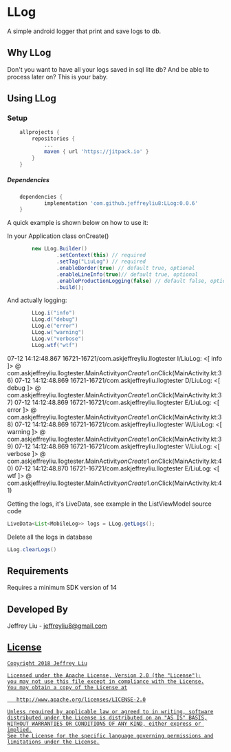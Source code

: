 # LLog
A simple android logger that print and save logs to db.





Why LLog
----------------
Don't you want to have all your logs saved in sql lite db? And be able to process later on? This is your baby.

Using LLog
----------------

### Setup
```groovy
	allprojects {
		repositories {
			...
			maven { url 'https://jitpack.io' }
		}
	}
```


##### Dependencies
```groovy
	dependencies {
	        implementation 'com.github.jeffreyliu8:LLog:0.0.6'
	}
```

A quick example is shown below on how to use it:

In your Application class onCreate()
```java
        new LLog.Builder()
                .setContext(this) // required
                .setTag("LiuLog") // required
                .enableBorder(true) // default true, optional
                .enableLineInfo(true)// default true, optional
                .enableProductionLogging(false) // default false, optional. Every time you set this to true, a puppy dies
                .build();
```

And actually logging:
```java
        LLog.i("info")
        LLog.d("debug")
        LLog.e("error")
        LLog.w("warning")
        LLog.v("verbose")
        LLog.wtf("wtf")
```

07-12 14:12:48.867 16721-16721/com.askjeffreyliu.llogtester I/LiuLog: <[ info ]> @ com.askjeffreyliu.llogtester.MainActivity$onCreate$1.onClick(MainActivity.kt:36)
07-12 14:12:48.869 16721-16721/com.askjeffreyliu.llogtester D/LiuLog: <[ debug ]> @ com.askjeffreyliu.llogtester.MainActivity$onCreate$1.onClick(MainActivity.kt:37)
07-12 14:12:48.869 16721-16721/com.askjeffreyliu.llogtester E/LiuLog: <[ error ]> @ com.askjeffreyliu.llogtester.MainActivity$onCreate$1.onClick(MainActivity.kt:38)
07-12 14:12:48.869 16721-16721/com.askjeffreyliu.llogtester W/LiuLog: <[ warning ]> @ com.askjeffreyliu.llogtester.MainActivity$onCreate$1.onClick(MainActivity.kt:39)
07-12 14:12:48.869 16721-16721/com.askjeffreyliu.llogtester V/LiuLog: <[ verbose ]> @ com.askjeffreyliu.llogtester.MainActivity$onCreate$1.onClick(MainActivity.kt:40)
07-12 14:12:48.870 16721-16721/com.askjeffreyliu.llogtester E/LiuLog: <[ wtf ]> @ com.askjeffreyliu.llogtester.MainActivity$onCreate$1.onClick(MainActivity.kt:41)


Getting the logs, it's LiveData, see example in the ListViewModel source code
```java
LiveData<List<MobileLog>> logs = LLog.getLogs();
```

Delete all the logs in database
```java
LLog.clearLogs()
```

Requirements
--------------
Requires a minimum SDK version of 14

Developed By
-------
Jeffrey Liu - <jeffreyliu8@gmail.com>

<a href="https://www.linkedin.com/in/jeffrey-liu-08a0b936">

License
-------

    Copyright 2018 Jeffrey Liu

    Licensed under the Apache License, Version 2.0 (the "License");
    you may not use this file except in compliance with the License.
    You may obtain a copy of the License at

       http://www.apache.org/licenses/LICENSE-2.0

    Unless required by applicable law or agreed to in writing, software
    distributed under the License is distributed on an "AS IS" BASIS,
    WITHOUT WARRANTIES OR CONDITIONS OF ANY KIND, either express or implied.
    See the License for the specific language governing permissions and
    limitations under the License.

